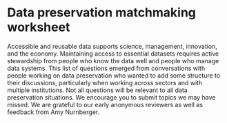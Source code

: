# Data preservation matchmaking worksheet
Accessible and reusable data supports science, management, innovation, and the economy. Maintaining access to essential datasets requires active stewardship from people who know the data well and people who manage data systems. This list of questions emerged from conversations with people working on data preservation who wanted to add some structure to their discussions, particularly when working across sectors and with multiple institutions. Not all questions will be relevant to all data preservation situations. We encourage you to submit topics we may have missed. We are grateful to our early anonymous reviewers as well as feedback from Amy Nurnberger. 
